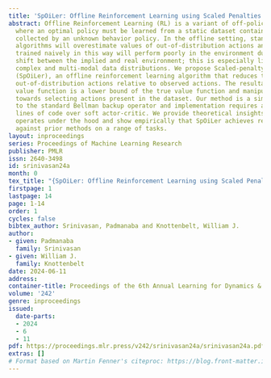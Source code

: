 ```yaml
---
title: 'SpOiLer: Offline Reinforcement Learning using Scaled Penalties'
abstract: Offline Reinforcement Learning (RL) is a variant of off-policy learning
  where an optimal policy must be learned from a static dataset containing trajectories
  collected by an unknown behavior policy. In the offline setting, standard off-policy
  algorithms will overestimate values of out-of-distribution actions and a policy
  trained naively in this way will perform poorly in the environment due to distribution
  shift between the implied and real environment; this is especially likely when modelling
  complex and multi-modal data distributions. We propose Scaled-penalty Offline Learning
  (SpOiLer), an offline reinforcement learning algorithm that reduces the value of
  out-of-distribution actions relative to observed actions. The resultant pessimistic
  value function is a lower bound of the true value function and manipulates the policy
  towards selecting actions present in the dataset. Our method is a simple augmentation
  to the standard Bellman backup operator and implementation requires around 15 additional
  lines of code over soft actor-critic. We provide theoretical insights into how SpOiLer
  operates under the hood and show empirically that SpOiLer achieves remarkable performance
  against prior methods on a range of tasks.
layout: inproceedings
series: Proceedings of Machine Learning Research
publisher: PMLR
issn: 2640-3498
id: srinivasan24a
month: 0
tex_title: "{SpOiLer: Offline Reinforcement Learning using Scaled Penalties}"
firstpage: 1
lastpage: 14
page: 1-14
order: 1
cycles: false
bibtex_author: Srinivasan, Padmanaba and Knottenbelt, William J.
author:
- given: Padmanaba
  family: Srinivasan
- given: William J.
  family: Knottenbelt
date: 2024-06-11
address:
container-title: Proceedings of the 6th Annual Learning for Dynamics & Control Conference
volume: '242'
genre: inproceedings
issued:
  date-parts:
  - 2024
  - 6
  - 11
pdf: https://proceedings.mlr.press/v242/srinivasan24a/srinivasan24a.pdf
extras: []
# Format based on Martin Fenner's citeproc: https://blog.front-matter.io/posts/citeproc-yaml-for-bibliographies/
---
```

